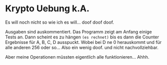 # Krypto Uebung k.A.

Es will noch nicht so wie ich es will...
doof doof doof.

Ausgaben sind auskommentiert. Das Programm zeigt am Anfang einige Tests an. Dann scheint es zu hängen `(es rechnet)` bis es dann die Counter Ergebnisse für A, B, C, D ausspuckt. 
Wobei bei D ne 0 herauskommt und für alle anderen 256 oder so... Also ein wenig doof. und nicht nachvollziehbar.

Aber meine Operationen müssten eigentlich alle funktionieren... Ahhh.

